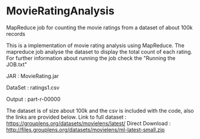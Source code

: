 # MovieRatingAnalysis
MapReduce job for counting the movie ratings from a dataset of about 100k records

This is a implementation of movie rating analysis using MapReduce.
The mapreduce job analyse the dataset to display the total count of each rating.
For further information about running the job check the "Running the JOB.txt"


JAR 	: MovieRating.jar 

DataSet : ratings1.csv  

Output 	: part-r-00000


The dataset is of size about 100k and the csv is included with the code, also the links are provided below.
Link to full dataset : https://grouplens.org/datasets/movielens/latest/
Direct Download : http://files.grouplens.org/datasets/movielens/ml-latest-small.zip 

